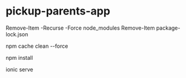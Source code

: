 # pickup-parents-app

Remove-Item -Recurse -Force node_modules
Remove-Item package-lock.json

npm cache clean --force

npm install

ionic serve
